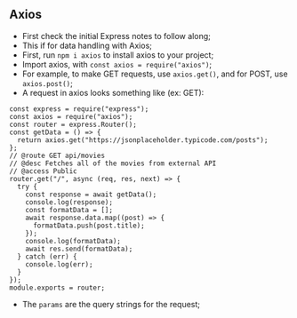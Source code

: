 ## Axios

- First check the initial Express notes to follow along;
- This if for data handling with Axios;
- First, run `npm i axios` to install axios to your project;
- Import axios, with `const axios = require("axios")`;
- For example, to make GET requests, use `axios.get()`, and for POST, use `axios.post()`;
- A request in axios looks something like (ex: GET):

```
const express = require("express");
const axios = require("axios");
const router = express.Router();
const getData = () => {
  return axios.get("https://jsonplaceholder.typicode.com/posts");
};
// @route GET api/movies
// @desc Fetches all of the movies from external API
// @access Public
router.get("/", async (req, res, next) => {
  try {
    const response = await getData();
    console.log(response);
    const formatData = [];
    await response.data.map((post) => {
      formatData.push(post.title);
    });
    console.log(formatData);
    await res.send(formatData);
  } catch (err) {
    console.log(err);
  }
});
module.exports = router;
```

- The `params` are the query strings for the request;
